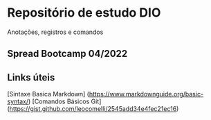 # Repositório de estudo DIO
Anotações, registros e comandos

## Spread Bootcamp 04/2022

## Links úteis
[Sintaxe Basica Markdown] (https://www.markdownguide.org/basic-syntax/)
[Comandos Básicos Git] (https://gist.github.com/leocomelli/2545add34e4fec21ec16)
